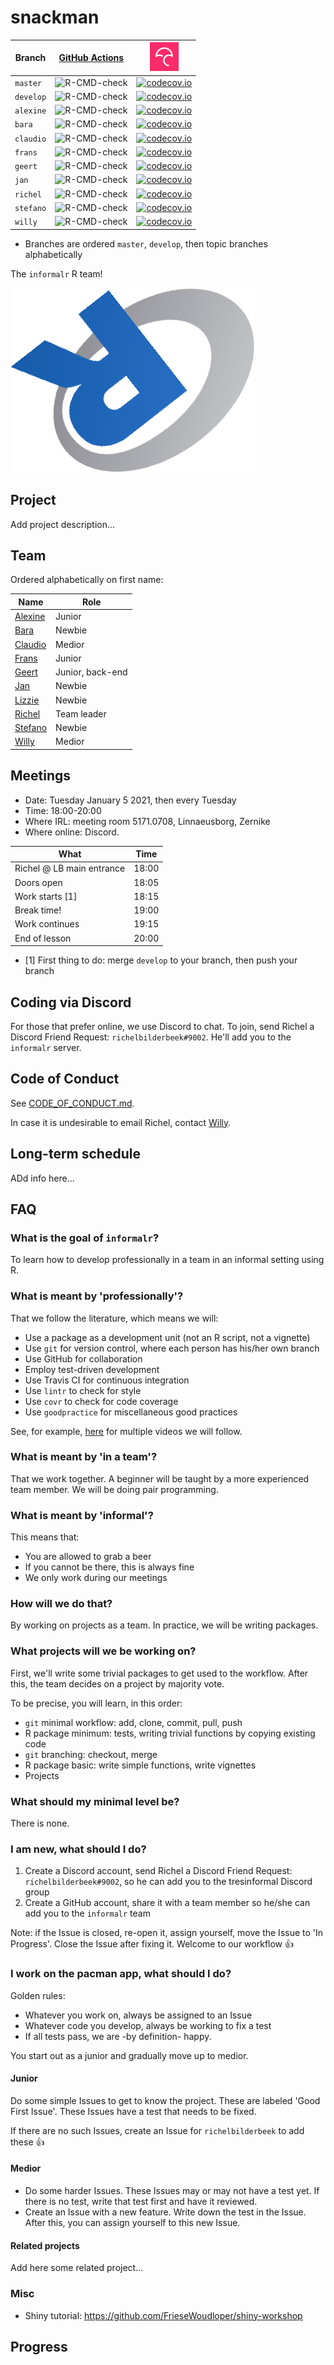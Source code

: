 
# snackman

Branch   |[GitHub Actions](https://github.com/informalr/snackman/actions)                                     |[![Codecov logo](man/figures/Codecov.png)](https://www.codecov.io)
---------|-----------------------------------------------------------------------------------------------------|-------------------------------------------------------------------------------------------------------------------------------------------------------
`master` |![R-CMD-check](https://github.com/informalr/snackman/workflows/R-CMD-check/badge.svg?branch=master) |[![codecov.io](https://codecov.io/github/informalr/snackman/coverage.svg?branch=master)](https://codecov.io/github/informalr/snackman/branch/master)
`develop`|![R-CMD-check](https://github.com/informalr/snackman/workflows/R-CMD-check/badge.svg?branch=develop)|[![codecov.io](https://codecov.io/github/informalr/snackman/coverage.svg?branch=develop)](https://codecov.io/github/informalr/snackman/branch/develop)
`alexine`|![R-CMD-check](https://github.com/informalr/snackman/workflows/R-CMD-check/badge.svg?branch=alexine)|[![codecov.io](https://codecov.io/github/informalr/snackman/coverage.svg?branch=alexine)](https://codecov.io/github/informalr/snackman/branch/alexine)
`bara`   |![R-CMD-check](https://github.com/informalr/snackman/workflows/R-CMD-check/badge.svg?branch=bara)   |[![codecov.io](https://codecov.io/github/informalr/snackman/coverage.svg?branch=bara)](https://codecov.io/github/informalr/snackman/branch/bara)
`claudio`|![R-CMD-check](https://github.com/informalr/snackman/workflows/R-CMD-check/badge.svg?branch=claudio)|[![codecov.io](https://codecov.io/github/informalr/snackman/coverage.svg?branch=claudio)](https://codecov.io/github/informalr/snackman/branch/claudio)
`frans`  |![R-CMD-check](https://github.com/informalr/snackman/workflows/R-CMD-check/badge.svg?branch=frans)  |[![codecov.io](https://codecov.io/github/informalr/snackman/coverage.svg?branch=frans)](https://codecov.io/github/informalr/snackman/branch/frans)
`geert`  |![R-CMD-check](https://github.com/informalr/snackman/workflows/R-CMD-check/badge.svg?branch=geert)  |[![codecov.io](https://codecov.io/github/informalr/snackman/coverage.svg?branch=geert)](https://codecov.io/github/informalr/snackman/branch/geert)
`jan`    |![R-CMD-check](https://github.com/informalr/snackman/workflows/R-CMD-check/badge.svg?branch=jan)    |[![codecov.io](https://codecov.io/github/informalr/snackman/coverage.svg?branch=jan)](https://codecov.io/github/informalr/snackman/branch/jan)
`richel` |![R-CMD-check](https://github.com/informalr/snackman/workflows/R-CMD-check/badge.svg?branch=richel) |[![codecov.io](https://codecov.io/github/informalr/snackman/coverage.svg?branch=richel)](https://codecov.io/github/informalr/snackman/branch/richel)
`stefano`|![R-CMD-check](https://github.com/informalr/snackman/workflows/R-CMD-check/badge.svg?branch=stefano)|[![codecov.io](https://codecov.io/github/informalr/snackman/coverage.svg?branch=stefano)](https://codecov.io/github/informalr/snackman/branch/stefano)
`willy`  |![R-CMD-check](https://github.com/informalr/snackman/workflows/R-CMD-check/badge.svg?branch=willy)  |[![codecov.io](https://codecov.io/github/informalr/snackman/coverage.svg?branch=willy)](https://codecov.io/github/informalr/snackman/branch/willy)

 * Branches are ordered `master`, `develop`, then topic branches alphabetically

The `informalr` R team!

![informalr logo](man/figures/informalr_logo.png)

## Project
Add project description...

## Team

Ordered alphabetically on first name:

Name                                         |Role
---------------------------------------------|-----------------
[Alexine](https://github.com/alexinedewit)   |Junior
[Bara](https://github.com/barawaclawik)      |Newbie
[Claudio](https://github.com/janclod)        |Medior
[Frans](https://github.com/fransbianchi)     |Junior
[Geert](https://github.com/bogeert)          |Junior, back-end
[Jan](https://github.com/janderkkotlarski)   |Newbie
[Lizzie](https://github.com/Lizzie-Roeble)   |Newbie
[Richel](https://github.com/richelbilderbeek)|Team leader
[Stefano](https://github.com/swom)           |Newbie 
[Willy](https://github.com/FrieseWoudloper)  |Medior

## Meetings

 * Date: Tuesday January 5 2021, then every Tuesday
 * Time: 18:00-20:00
 * Where IRL: meeting room 5171.0708, Linnaeusborg, Zernike
 * Where online: Discord.

What                     | Time
-------------------------|------
Richel @ LB main entrance|18:00
Doors open               |18:05
Work starts [1]          |18:15
Break time!              |19:00
Work continues           |19:15
End of lesson            |20:00

 * [1] First thing to do: merge `develop` to your branch, then push your branch

## Coding via Discord

For those that prefer online, we use Discord to chat.
To join, send Richel a Discord Friend Request: `richelbilderbeek#9002`.
He'll add you to the `informalr` server.

## Code of Conduct

See [CODE_OF_CONDUCT.md](CODE_OF_CONDUCT.md).

In case it is undesirable to email Richel,
contact [Willy](https://github.com/friesewoudloper).

## Long-term schedule

ADd info here...

## FAQ

### What is the goal of `informalr`?

To learn how to develop professionally in a team in an informal setting using R.

### What is meant by 'professionally'?

That we follow the literature, which means we will:

 * Use a package as a development unit (not an R script, not a vignette)
 * Use `git` for version control, where each person has his/her own branch
 * Use GitHub for collaboration
 * Employ test-driven development
 * Use Travis CI for continuous integration
 * Use `lintr` to check for style
 * Use `covr` to check for code coverage
 * Use `goodpractice` for miscellaneous good practices

See, for example, [here](https://github.com/richelbilderbeek/PresentationsAboutR)
for multiple videos we will follow.

### What is meant by 'in a team'?

That we work together.
A beginner will be taught by a more experienced team member.
We will be doing pair programming.

### What is meant by 'informal'?

This means that:

 * You are allowed to grab a beer
 * If you cannot be there, this is always fine
 * We only work during our meetings

### How will we do that?

By working on projects as a team. In practice, we will be writing packages.

### What projects will we be working on?

First, we'll write some trivial packages to get used to the workflow.
After this, the team decides on a project by majority vote.

To be precise, you will learn, in this order:

 * `git` minimal workflow: add, clone, commit, pull, push
 * R package minimum: tests, writing trivial functions by copying existing code
 * `git` branching: checkout, merge
 * R package basic: write simple functions, write vignettes
 * Projects

### What should my minimal level be?

There is none.

### I am new, what should I do?

  1. Create a Discord account, send Richel a Discord Friend Request: `richelbilderbeek#9002`, so he can add you to the tresinformal Discord group
  2. Create a GitHub account, share it with a team member so he/she can add you to the `informalr` team

Note: if the Issue is closed, re-open it, assign yourself, 
move the Issue to 'In Progress'. Close the Issue after fixing it. Welcome
to our workflow :+1:

### I work on the pacman app, what should I do?

Golden rules:

 * Whatever you work on, always be assigned to an Issue
 * Whatever code you develop, always be working to fix a test
 * If all tests pass, we are -by definition- happy.

You start out as a junior and gradually move up to medior.

#### Junior

Do some simple Issues to get to know the project.
These are labeled 'Good First Issue'.
These Issues have a test that needs to be fixed.

If there are no such Issues, create an Issue for `richelbilderbeek` to add these :+1:

#### Medior

  * Do some harder Issues. These Issues may or may not have a test yet. 
    If there is no test, write that test first and have it reviewed.
  * Create an Issue with a new feature. 
    Write down the test in the Issue.
    After this, you can assign yourself to this new Issue.

#### Related projects

Add here some related project...

### Misc

 * Shiny tutorial: https://github.com/FrieseWoudloper/shiny-workshop

## Progress

